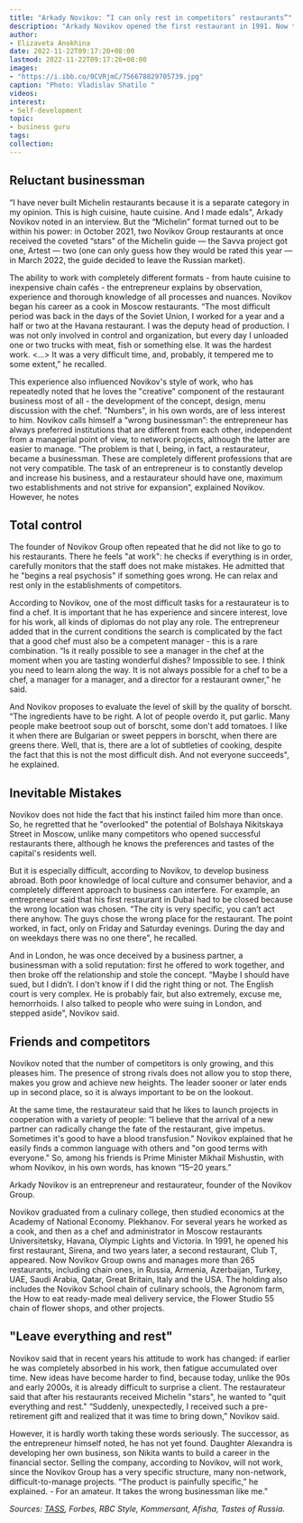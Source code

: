 ```yaml
---
title: "Arkady Novikov: “I can only rest in competitors’ restaurants”"
description: "Arkady Novikov opened the first restaurant in 1991. Now there are 265 different projects in the portfolio of Novikov Group. About the difference between a restaurateur and a businessman, Michelin “stars” and the search for a successor - in a selection of statements from an entrepreneur."
author: 
- Elizaveta Anokhina
date: 2022-11-22T09:17:20+08:00
lastmod: 2022-11-22T09:17:20+08:00
images: 
- "https://i.ibb.co/0CVRjmC/756678829705739.jpg"
caption: "Photo: Vladislav Shatilo "
videos:
interest:
- Self-development
topic:
- business guru
tags:
collection:
---
```


Reluctant businessman
---------------------

“I have never built Michelin restaurants because it is a separate category in my opinion. This is high cuisine, haute cuisine. And I made edals", Arkady Novikov noted in an interview. But the “Michelin” format turned out to be within his power: in October 2021, two Novikov Group restaurants at once received the coveted “stars” of the Michelin guide — the Savva project got one, Artest — two (one can only guess how they would be rated this year — in March 2022, the guide decided to leave the Russian market).

The ability to work with completely different formats - from haute cuisine to inexpensive chain cafés - the entrepreneur explains by observation, experience and thorough knowledge of all processes and nuances. Novikov began his career as a cook in Moscow restaurants. “The most difficult period was back in the days of the Soviet Union, I worked for a year and a half or two at the Havana restaurant. I was the deputy head of production. I was not only involved in control and organization, but every day I unloaded one or two trucks with meat, fish or something else. It was the hardest work. <...> It was a very difficult time, and, probably, it tempered me to some extent,” he recalled.

This experience also influenced Novikov's style of work, who has repeatedly noted that he loves the "creative" component of the restaurant business most of all - the development of the concept, design, menu discussion with the chef. "Numbers", in his own words, are of less interest to him. Novikov calls himself a “wrong businessman”: the entrepreneur has always preferred institutions that are different from each other, independent from a managerial point of view, to network projects, although the latter are easier to manage. “The problem is that I, being, in fact, a restaurateur, became a businessman. These are completely different professions that are not very compatible. The task of an entrepreneur is to constantly develop and increase his business, and a restaurateur should have one, maximum two establishments and not strive for expansion”, explained Novikov. However, he notes

Total control
-------------

The founder of Novikov Group often repeated that he did not like to go to his restaurants. There he feels "at work": he checks if everything is in order, carefully monitors that the staff does not make mistakes. He admitted that he "begins a real psychosis" if something goes wrong. He can relax and rest only in the establishments of competitors.

According to Novikov, one of the most difficult tasks for a restaurateur is to find a chef. It is important that he has experience and sincere interest, love for his work, all kinds of diplomas do not play any role. The entrepreneur added that in the current conditions the search is complicated by the fact that a good chef must also be a competent manager - this is a rare combination. “Is it really possible to see a manager in the chef at the moment when you are tasting wonderful dishes? Impossible to see. I think you need to learn along the way. It is not always possible for a chef to be a chef, a manager for a manager, and a director for a restaurant owner,” he said.

And Novikov proposes to evaluate the level of skill by the quality of borscht. “The ingredients have to be right. A lot of people overdo it, put garlic. Many people make beetroot soup out of borscht, some don't add tomatoes. I like it when there are Bulgarian or sweet peppers in borscht, when there are greens there. Well, that is, there are a lot of subtleties of cooking, despite the fact that this is not the most difficult dish. And not everyone succeeds", he explained.

Inevitable Mistakes
-------------------

Novikov does not hide the fact that his instinct failed him more than once. So, he regretted that he "overlooked" the potential of Bolshaya Nikitskaya Street in Moscow, unlike many competitors who opened successful restaurants there, although he knows the preferences and tastes of the capital's residents well.

But it is especially difficult, according to Novikov, to develop business abroad. Both poor knowledge of local culture and consumer behavior, and a completely different approach to business can interfere. For example, an entrepreneur said that his first restaurant in Dubai had to be closed because the wrong location was chosen. “The city is very specific, you can’t act there anyhow. The guys chose the wrong place for the restaurant. The point worked, in fact, only on Friday and Saturday evenings. During the day and on weekdays there was no one there", he recalled.

And in London, he was once deceived by a business partner, a businessman with a solid reputation: first he offered to work together, and then broke off the relationship and stole the concept. “Maybe I should have sued, but I didn’t. I don't know if I did the right thing or not. The English court is very complex. He is probably fair, but also extremely, excuse me, hemorrhoids. I also talked to people who were suing in London, and stepped aside", Novikov said.

Friends and competitors
-----------------------

Novikov noted that the number of competitors is only growing, and this pleases him. The presence of strong rivals does not allow you to stop there, makes you grow and achieve new heights. The leader sooner or later ends up in second place, so it is always important to be on the lookout.

At the same time, the restaurateur said that he likes to launch projects in cooperation with a variety of people: “I believe that the arrival of a new partner can radically change the fate of the restaurant, give impetus. Sometimes it's good to have a blood transfusion." Novikov explained that he easily finds a common language with others and "on good terms with everyone." So, among his friends is Prime Minister Mikhail Mishustin, with whom Novikov, in his own words, has known “15–20 years.”

Arkady Novikov is an entrepreneur and restaurateur, founder of the Novikov Group.

Novikov graduated from a culinary college, then studied economics at the Academy of National Economy. Plekhanov. For several years he worked as a cook, and then as a chef and administrator in Moscow restaurants Universitetsky, Havana, Olympic Lights and Victoria. In 1991, he opened his first restaurant, Sirena, and two years later, a second restaurant, Club T, appeared. Now Novikov Group owns and manages more than 265 restaurants, including chain ones, in Russia, Armenia, Azerbaijan, Turkey, UAE, Saudi Arabia, Qatar, Great Britain, Italy and the USA. The holding also includes the Novikov School chain of culinary schools, the Agronom farm, the How to eat ready-made meal delivery service, the Flower Studio 55 chain of flower shops, and other projects.

"Leave everything and rest"
---------------------------

Novikov said that in recent years his attitude to work has changed: if earlier he was completely absorbed in his work, then fatigue accumulated over time. New ideas have become harder to find, because today, unlike the 90s and early 2000s, it is already difficult to surprise a client. The restaurateur said that after his restaurants received Michelin "stars", he wanted to "quit everything and rest." “Suddenly, unexpectedly, I received such a pre-retirement gift and realized that it was time to bring down,” Novikov said.

However, it is hardly worth taking these words seriously. The successor, as the entrepreneur himself noted, he has not yet found. Daughter Alexandra is developing her own business, son Nikita wants to build a career in the financial sector. Selling the company, according to Novikov, will not work, since the Novikov Group has a very specific structure, many non-network, difficult-to-manage projects. “The product is painfully specific,” he explained. \- For an amateur. It takes the wrong businessman like me."

_Sources: [TASS](http://www.tass.ru/), Forbes, RBC Style, Kommersant, Afisha, Tastes of Russia._